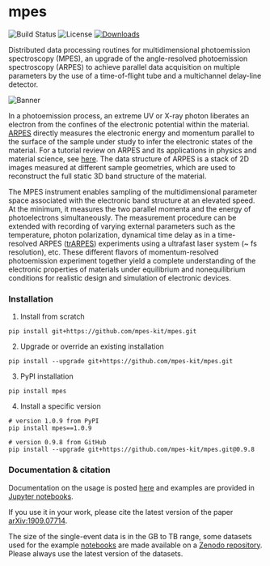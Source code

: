 # mpes

![Build Status](https://www.travis-ci.org/RealPolitiX/mpes.svg?branch=master) ![License](https://img.shields.io/github/license/mpes-kit/mpes?color=lightgrey) [![Downloads](https://pepy.tech/badge/mpes)](https://pepy.tech/project/mpes)

Distributed data processing routines for multidimensional photoemission spectroscopy (MPES), an upgrade of the angle-resolved photoemission spectroscopy (ARPES) to achieve parallel data acquisition on multiple parameters by the use of a time-of-flight tube and a multichannel delay-line detector.

![Banner](https://github.com/mpes-kit/mpes/blob/master/resources/figures/Schematic.png)

In a photoemission process, an extreme UV or X-ray photon liberates an electron from the confines of the electronic potential within the material. [ARPES](https://en.wikipedia.org/wiki/Angle-resolved_photoemission_spectroscopy) directly measures the electronic energy and momentum parallel to the surface of the sample under study to infer the electronic states of the material. For a tutorial review on ARPES and its applications in physics and material science, see [here](http://www.phas.ubc.ca/~damascel/ARPES_Intro.pdf). The data structure of ARPES is a stack of 2D images measured at different sample geometries, which are used to reconstruct the full static 3D band structure of the material.


The MPES instrument enables sampling of the multidimensional parameter space associated with the electronic band structure at an elevated speed. At the minimum, it measures the two parallel momenta and the energy of photoelectrons simultaneously. The measurement procedure can be extended with recording of varying external parameters such as the temperature, photon polarization, dynamical time delay as in a time-resolved ARPES ([trARPES](http://ac.els-cdn.com/S036820481400108X/1-s2.0-S036820481400108X-main.pdf?_tid=00fe4a76-705f-11e7-aa2e-00000aacb35f&acdnat=1500894080_b61b6aadc82bb357e2797ddac6419991)) experiments using a ultrafast laser system (~ fs resolution), etc. These different flavors of momentum-resolved photoemission experiment together yield a complete understanding of the electronic properties of materials under equilibrium and nonequilibrium conditions for realistic design and simulation of electronic devices.

### Installation

1. Install from scratch

```
pip install git+https://github.com/mpes-kit/mpes.git
```
2. Upgrade or override an existing installation

```
pip install --upgrade git+https://github.com/mpes-kit/mpes.git
```

3. PyPI installation

```
pip install mpes
```

4. Install a specific version

```
# version 1.0.9 from PyPI
pip install mpes==1.0.9

# version 0.9.8 from GitHub
pip install --upgrade git+https://github.com/mpes-kit/mpes.git@0.9.8
```

### Documentation & citation

Documentation on the usage is posted [here](https://mpes-kit.github.io/mpes/) and examples are provided in [Jupyter notebooks](https://github.com/mpes-kit/mpes/tree/master/examples).

If you use it in your work, please cite the latest version of the paper [arXiv:1909.07714](https://arxiv.org/abs/1909.07714).

The size of the single-event data is in the GB to TB range, some datasets used for the example [notebooks](https://github.com/mpes-kit/mpes/tree/master/examples) are made available on a [Zenodo repository](https://doi.org/10.5281/zenodo.3987303). Please always use the latest version of the datasets.